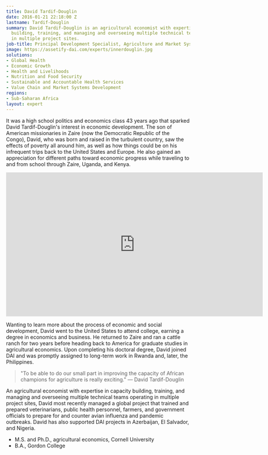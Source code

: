 ```yaml
---
title: David Tardif-Douglin
date: 2016-01-21 22:18:00 Z
lastname: Tardif-Douglin
summary: David Tardif-Douglin is an agricultural economist with expertise in capacity
  building, training, and managing and overseeing multiple technical teams operating
  in multiple project sites.
job-title: Principal Development Specialist, Agriculture and Market Systems
image: https://assetify-dai.com/experts/innerdouglin.jpg
solutions:
- Global Health
- Economic Growth
- Health and Livelihoods
- Nutrition and Food Security
- Sustainable and Accountable Health Services
- Value Chain and Market Systems Development
regions:
- Sub-Saharan Africa
layout: expert
---
```


It was a high school politics and economics class 43 years ago that sparked David Tardif-Douglin's interest in economic development. The son of American missionaries in Zaire (now the Democratic Republic of the Congo), David, who was born and raised in the turbulent country, saw the effects of poverty all around him, as well as how things could be on his infrequent trips back to the United States and Europe. He also gained an appreciation for different paths toward economic progress while traveling to and from school through Zaire, Uganda, and Kenya.

<iframe allowfullscreen="" frameborder="0" height="394" mozallowfullscreen="" src="https://player.vimeo.com/video/36158083?title=0&byline=0&portrait=0" webkitallowfullscreen="" width="703"></iframe>

Wanting to learn more about the process of economic and social development, David went to the United States to attend college, earning a degree in economics and business. He returned to Zaire and ran a cattle ranch for two years before heading back to America for graduate studies in agricultural economics. Upon completing his doctoral degree, David joined DAI and was promptly assigned to long-term work in Rwanda and, later, the Philippines.

> "To be able to do our small part in improving the capacity of African champions for agriculture is really exciting." — David Tardif-Douglin

An agricultural economist with expertise in capacity building, training, and managing and overseeing multiple technical teams operating in multiple project sites, David most recently managed a global project that trained and prepared veterinarians, public health personnel, farmers, and government officials to prepare for and counter avian influenza and pandemic outbreaks. David has also supported DAI projects in Azerbaijan, El Salvador, and Nigeria.

* M.S. and Ph.D., agricultural economics, Cornell University
* B.A., Gordon College